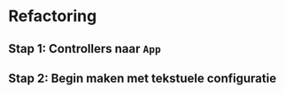 # Refactoring

## Stap 1: Controllers naar `App`

## Stap 2: Begin maken met tekstuele configuratie
